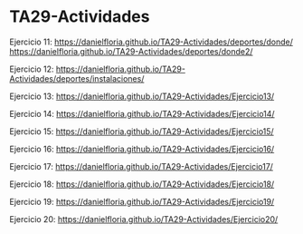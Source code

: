 # TA29-Actividades
Ejercicio 11: https://danielfloria.github.io/TA29-Actividades/deportes/donde/  
https://danielfloria.github.io/TA29-Actividades/deportes/donde2/  

Ejercicio 12: https://danielfloria.github.io/TA29-Actividades/deportes/instalaciones/  

Ejercicio 13: https://danielfloria.github.io/TA29-Actividades/Ejercicio13/  

Ejercicio 14: https://danielfloria.github.io/TA29-Actividades/Ejercicio14/  

Ejercicio 15: https://danielfloria.github.io/TA29-Actividades/Ejercicio15/  

Ejercicio 16: https://danielfloria.github.io/TA29-Actividades/Ejercicio16/  

Ejercicio 17: https://danielfloria.github.io/TA29-Actividades/Ejercicio17/  

Ejercicio 18: https://danielfloria.github.io/TA29-Actividades/Ejercicio18/  

Ejercicio 19: https://danielfloria.github.io/TA29-Actividades/Ejercicio19/  

Ejercicio 20: https://danielfloria.github.io/TA29-Actividades/Ejercicio20/  

